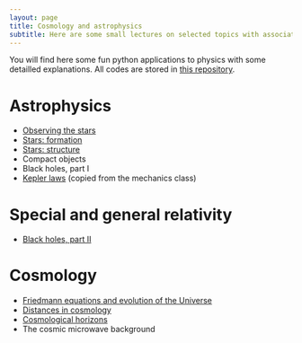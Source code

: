 ```yaml
---
layout: page
title: Cosmology and astrophysics
subtitle: Here are some small lectures on selected topics with associated illustrative codes you can play with.
---
```


You will find here some fun python applications to physics with some detailled explanations. All codes are stored in [this repository](https://github.com/YoloNomy).

# Astrophysics


- [Observing the stars](cosmo/astro-obs.md)
- [Stars: formation](cosmo/stars-form.md)
- [Stars: structure](cosmo/stars-struc.md)
- Compact objects
- Black holes, part I
- [Kepler laws](../../meca/Newton/Kepler/) (copied from the mechanics class)

# Special and general relativity

- [Black holes, part II](cosmo/black-holes.md)

# Cosmology

- [Friedmann equations and evolution of the Universe](cosmo/friedmann.md)
- [Distances in cosmology](cosmo/distances.md)
- [Cosmological horizons](cosmo/horizons.md)
- The cosmic microwave background




